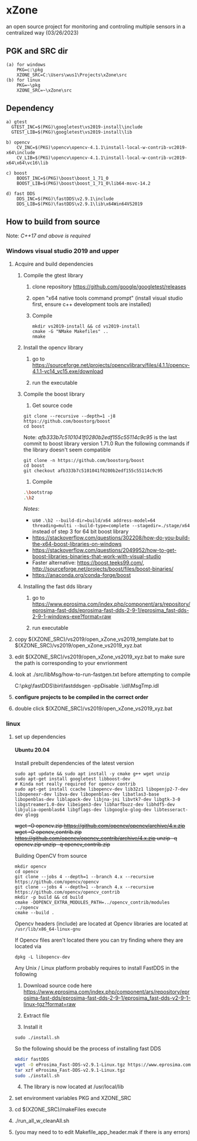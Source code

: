 # xZone 
an open source project for monitoring and controling multiple sensors in a centralized way
(03/26/2023)

## PGK and SRC dir
	(a) for windows
		PKG=c:\pkg
		XZONE_SRC=C:\Users\wus1\Projects\xZone\src
	(b) for linux
		PKG=~\pkg
		XZONE_SRC=~\xZone\src
	
## Dependency
    a) gtest
      GTEST_INC=$(PKG)\googletest\vs2019-install\include
	  GTEST_LIB=$(PKG)\googletest\vs2019-install\lib
	  
    b) opencv
		CV_INC=$(PKG)\opencv\opencv-4.1.1\install-local-w-contrib-vc2019-x64\include
		CV_LIB=$(PKG)\opencv\opencv-4.1.1\install-local-w-contrib-vc2019-x64\x64\vc16\lib
	
	c) boost
		BOOST_INC=$(PKG)\boost\boost_1_71_0
		BOOST_LIB=$(PKG)\boost\boost_1_71_0\lib64-msvc-14.2
		
	d) fast DDS
		DDS_INC=$(PKG)\fastDDS\v2.9.1\include
		DDS_LIB=$(PKG)\fastDDS\v2.9.1\lib\x64Win64VS2019
	
## How to build from source

Note: *C++17 and above is required*

### Windows __**visual studio 2019 and upper**__

1. Acquire and build dependencies
	1. Compile the gtest library

		1. clone repository https://github.com/google/googletest/releases

		2. open "x64 native tools command prompt" (install visual studio first, ensure c++ development tools are installed)

		3. Compile 
			```
			mkdir vs2019-install && cd vs2019-install
			cmake -G "NMake Makefiles" ..
			nmake
			```

	2. Install the opencv library

		1. go to https://sourceforge.net/projects/opencvlibrary/files/4.1.1/opencv-4.1.1-vc14_vc15.exe/download

		2. run the executable

	3. Compile the boost library
		1. Get source code

		```
		git clone --recursive --depth=1 -j8 https://github.com/boostorg/boost
		cd boost
		```
		
		Note: *afb333b7c5101041f0280b2edf155c55114c9c95* is the last commit to boost library version 1.71.0
		Run the following commands if the library doesn't seem compatible
		```
		git clone -n https://github.com/boostorg/boost
		cd boost
		git checkout afb333b7c5101041f0280b2edf155c55114c9c95
		```
		1. Compile
		```sh
		.\bootstrap
		.\b2
		```
		*Notes*:
		- use `.\b2 --build-dir=build/x64 address-model=64 threading=multi --build-type=complete --stagedir=./stage/x64` 
		instead of step 3 for 64 bit boost library
		- https://stackoverflow.com/questions/302208/how-do-you-build-the-x64-boost-libraries-on-windows
		- https://stackoverflow.com/questions/2049952/how-to-get-boost-libraries-binaries-that-work-with-visual-studio
		- Faster alternative: https://boost.teeks99.com/, http://sourceforge.net/projects/boost/files/boost-binaries/
		- https://anaconda.org/conda-forge/boost

	4. Installing the fast dds library

		1. go to https://www.eprosima.com/index.php/component/ars/repository/eprosima-fast-dds/eprosima-fast-dds-2-9-1/eprosima_fast-dds-2-9-1-windows-exe?format=raw

		2. run executable

1. copy \$(XZONE_SRC)/vs2019/open_xZone_vs2019_template.bat to $(XZONE_SRC)/vs2019/open_xZone_vs2019_xyz.bat

2. edit $(XZONE_SRC)/vs2019/open_xZone_vs2019_xyz.bat to make sure the path is corresponding to your envrionment

3. look at ./src/libMsg/how-to-run-fastgen.txt before attempting to compile

	C:\pkg\fastDDS\bin\fastddsgen -ppDisable .\idl\MsgTmp.idl

4. **configure projects to be compiled in the correct order**

5. double click $(XZONE_SRC)/vs2019/open_xZone_vs2019_xyz.bat

### linux

1. set up dependencies
	#### Ubuntu 20.04
	Install prebuilt dependencies of the latest version
	```
	sudo apt update && sudo apt install -y cmake g++ wget unzip
	sudo apt-get install googletest libboost-dev
	# Kinda not really required for opencv contrib
	sudo apt-get install ccache libopencv-dev lib32z1 libopenjp2-7-dev libopenexr-dev libva-dev libopenblas-dev libatlas3-base libopenblas-dev liblapack-dev libjna-jni libvtk7-dev libgtk-3-0 libgstreamer1.0-dev libeigen3-dev libharfbuzz-dev libhdf5-dev libjulia-openblas64 libgflags-dev libgoogle-glog-dev libtesseract-dev glogg
	```

	~~wget -O opencv.zip https://github.com/opencv/opencv/archive/4.x.zip
	wget -O opencv_contrib.zip https://github.com/opencv/opencv_contrib/archive/4.x.zip
	unzip -q opencv.zip
	unzip -q opencv_contrib.zip~~

	Building OpenCV from source
	```
	mkdir opencv
	cd opencv
	git clone --jobs 4 --depth=1 --branch 4.x --recursive https://github.com/opencv/opencv
	git clone --jobs 4 --depth=1 --branch 4.x --recursive https://github.com/opencv/opencv_contrib
	mkdir -p build && cd build
	cmake -DOPENCV_EXTRA_MODULES_PATH=../opencv_contrib/modules ../opencv
	cmake --build .
	```

	Opencv headers (include) are located at 
	Opencv libraries are located at `/usr/lib/x86_64-linux-gnu`

	If Opencv files aren't located there you can try finding where they are located via 
	```
	dpkg -L libopencv-dev
	```

	Any Unix / Linux platform probably requires to install FastDDS in the following

	1. Download source code here https://www.eprosima.com/index.php/component/ars/repository/eprosima-fast-dds/eprosima-fast-dds-2-9-1/eprosima_fast-dds-v2-9-1-linux-tgz?format=raw
	
	2. Extract file

	3. Install it
	```
	sudo ./install.sh
	```

	So the following should be the process of installing fast DDS
	```bash
	mkdir fastDDS
	wget -O eProsima_Fast-DDS-v2.9.1-Linux.tgz https://www.eprosima.com/index.php/component/ars/repository/eprosima-fast-dds/eprosima-fast-dds-2-9-1/eprosima_fast-dds-v2-9-1-linux-tgz?format=raw
	tar xzf eProsima_Fast-DDS-v2.9.1-Linux.tgz
	sudo ./install.sh
	```

	4. The library is now located at /usr/local/lib

2. set environment variables PKG and XZONE_SRC 

3. cd $(XZONE_SRC)/makeFiles execute 

4. ./run_all_w_cleanAll.sh 

5. (you may need to to edit Makefile_app_header.mak if there is any errors)	  
